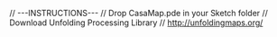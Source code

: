 // ---INSTRUCTIONS---
// Drop CasaMap.pde in your Sketch folder
// Download Unfolding Processing Library
// http://unfoldingmaps.org/